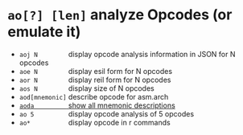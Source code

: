 <!-- TITLE: ao -->

#  `ao[?] [len]`   analyze Opcodes (or emulate it)


- `aoj N        `  display opcode analysis information in JSON for N opcodes
- `aoe N        `  display esil form for N opcodes
- `aor N        `  display reil form for N opcodes
- `aos N        `  display size of N opcodes
- `aod[mnemonic]`  describe opcode for asm.arch
- [`aoda         `  show all mnemonic descriptions](/options/a/aoda)
- `ao 5         `  display opcode analysis of 5 opcodes
- `ao*          `  display opcode in r commands